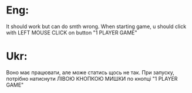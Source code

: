 # Eng:
It should work but can do smth wrong. When starting game, u should click with LEFT MOUSE CLICK on button "1 PLAYER GAME"
# Ukr:
Воно має працювати, але може статись щось не так. При запуску, потрібно натиснути ЛІВОЮ КНОПКОЮ МИШКИ по кнопці "1 PLAYER GAME"
